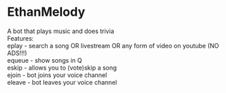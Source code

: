# EthanMelody
A bot that plays music and does trivia  
Features:   
eplay - search a song OR livestream OR any form of video on youtube (NO ADS!!!)  
equeue - show songs in Q  
eskip - allows you to (vote)skip a song  
ejoin - bot joins your voice channel  
eleave - bot leaves your voice channel  
